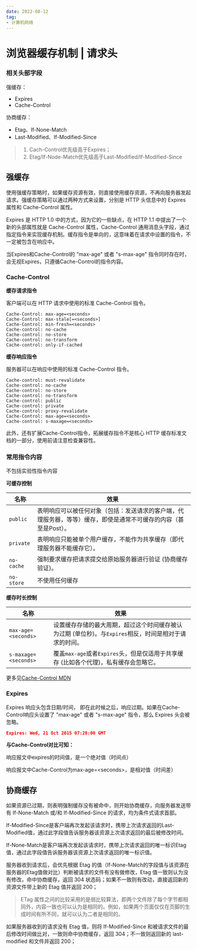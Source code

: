 ```yaml
---
date: 2022-08-12
tag:
- 计算机网络
---
```


# 浏览器缓存机制 | 请求头

### 相关头部字段

强缓存：

- Expires
- Cache-Control 

协商缓存：

- Etag、If-None-Match
- Last-Modified、If-Modified-Since

> 1. Cach-Control优先级高于Expires；
> 2. Etag/If-Node-Match优先级高于Last-Modified/If-Modified-Since

## 强缓存

使用强缓存策略时，如果缓存资源有效，则直接使用缓存资源，不再向服务器发起请求。强缓存策略可以通过两种方式来设置，分别是 HTTP 头信息中的 Expires 属性和 Cache-Control 属性。

Expires 是 HTTP 1.0 中的方式，因为它的一些缺点，在 HTTP 1.1 中提出了一个新的头部属性就是 Cache-Control 属性，Cache-Control 通用消息头字段，通过指定指令来实现缓存机制。缓存指令是单向的，这意味着在请求中设置的指令，不一定被包含在响应中。

当Expires和Cache-Control的 "max-age" 或者 "s-max-age" 指令同时存在时，会无视Expires，只遵循Cache-Control的指令内容。

### Cache-Control 

**缓存请求指令**

客户端可以在 HTTP 请求中使用的标准 Cache-Control 指令。

```
Cache-Control: max-age=<seconds>
Cache-Control: max-stale[=<seconds>]
Cache-Control: min-fresh=<seconds>
Cache-control: no-cache
Cache-control: no-store
Cache-control: no-transform
Cache-control: only-if-cached
```

**缓存响应指令**

服务器可以在响应中使用的标准 Cache-Control 指令。

```
Cache-control: must-revalidate
Cache-control: no-cache
Cache-control: no-store
Cache-control: no-transform
Cache-control: public
Cache-control: private
Cache-control: proxy-revalidate
Cache-Control: max-age=<seconds>
Cache-control: s-maxage=<seconds>
```

此外，还有扩展Cache-Control指令，拓展缓存指令不是核心 HTTP 缓存标准文档的一部分，使用前请注意检查兼容性。

### 常用指令内容

不包括实验性指令内容

**可缓存控制**

| 名称       | 效果                                                         |
| ---------- | ------------------------------------------------------------ |
| `public`   | 表明响应可以被任何对象（包括：发送请求的客户端，代理服务器，等等）缓存，即使是通常不可缓存的内容（甚至是Post）。 |
| `private`  | 表明响应只能被单个用户缓存，不能作为共享缓存（即代理服务器不能缓存它）。 |
| `no-cache` | 强制要求缓存把请求提交给原始服务器进行验证 (协商缓存验证)。  |
| `no-store` | 不使用任何缓存                                               |

**缓存时长控制**

| 名称                 | 效果                                                         |
| -------------------- | ------------------------------------------------------------ |
| `max-age=<seconds>`  | 设置缓存存储的最大周期，超过这个时间缓存被认为过期 (单位秒)。与`Expires`相反，时间是相对于请求的时间。 |
| `s-maxage=<seconds>` | 覆盖`max-age`或者`Expires`头，但是仅适用于共享缓存 (比如各个代理)，私有缓存会忽略它。 |

更多见[Cache-Control MDN](https://developer.mozilla.org/zh-CN/docs/Web/HTTP/Headers/Cache-Control)

### Expires

Expires 响应头包含日期/时间， 即在此时候之后，响应过期。如果在Cache-Control响应头设置了 "max-age" 或者 "s-max-age" 指令，那么 Expires 头会被忽略。

```json
Expires: Wed, 21 Oct 2015 07:28:00 GMT
```

**与Cache-Control对比可知：**

响应报文中expires的时间值，是一个绝对值（时间点）

响应报文中Cache-Control为max-age=\<seconds>，是相对值（时间差）

## 协商缓存

如果资源已过期，则表明强制缓存没有被命中，则开始协商缓存，向服务器发送带有 If-None-Match 或/和 If-Modified-Since 的请求，均为条件式请求首部。

If-Modified-Since是客户端再次发起该请求时，携带上次请求返回的Last-Modified值，通过此字段值告诉服务器该资源上次请求返回的最后被修改时间。

If-None-Match是客户端再次发起该请求时，携带上次请求返回的唯一标识Etag值，通过此字段值告诉服务器该资源上次请求返回的唯一标识值。

服务器收到请求后，会优先根据 Etag 的值（If-None-Match的字段值与该资源在服务器的Etag值做对比）判断被请求的文件有没有做修改，Etag 值一致则认为没有修改，命中协商缓存，返回 304 状态码；如果不一致则有改动，直接返回新的资源文件带上新的 Etag 值并返回 200；

> ETag 属性之间的比较采用的是弱比较算法，即两个文件除了每个字节都相同外，内容一致也可以认为是相同的。例如，如果两个页面仅仅在页脚的生成时间有所不同，就可以认为二者是相同的。

如果服务器收到的请求没有 Etag 值，则将 If-Modified-Since 和被请求文件的最后修改时间做比对，一致则命中协商缓存，返回 304；不一致则返回新的 last-modified 和文件并返回 200；
